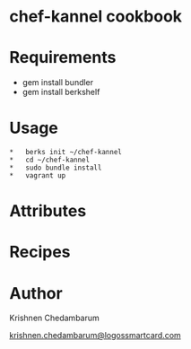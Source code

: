 # chef-kannel cookbook

# Requirements

*	gem install bundler
*	gem install berkshelf

# Usage

	*	berks init ~/chef-kannel
	*	cd ~/chef-kannel
	*	sudo bundle install
	*	vagrant up

# Attributes

# Recipes

# Author

Krishnen Chedambarum 

krishnen.chedambarum@logossmartcard.com


